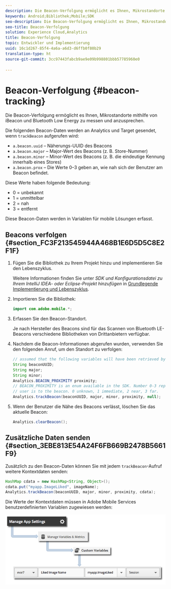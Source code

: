 ```yaml
---
description: Die Beacon-Verfolgung ermöglicht es Ihnen, Mikrostandorte mithilfe von iBeacon und Bluetooth Low Energy zu messen und anzusprechen.
keywords: Android;Bibliothek;Mobile;SDK
seo-description: Die Beacon-Verfolgung ermöglicht es Ihnen, Mikrostandorte mithilfe von iBeacon und Bluetooth Low Energy zu messen und anzusprechen.
seo-title: Beacon-Verfolgung
solution: Experience Cloud,Analytics
title: Beacon-Verfolgung
topic: Entwickler und Implementierung
uuid: 16c1d267-85f4-4a6a-a6d3-d6ffb0f80b29
translation-type: ht
source-git-commit: 3cc97443fabcb9ae9e09b998801bbb57785960e0

---
```



# Beacon-Verfolgung {#beacon-tracking}

Die Beacon-Verfolgung ermöglicht es Ihnen, Mikrostandorte mithilfe von iBeacon und Bluetooth Low Energy zu messen und anzusprechen.

Die folgenden Beacon-Daten werden an Analytics und Target gesendet, wenn `trackBeacon` aufgerufen wird:

* `a.beacon.uuid` – Näherungs-UUID des Beacons
* `a.beacon.major` – Major-Wert des Beacons (z. B. Store-Nummer)
* `a.beacon.minor` – Minor-Wert des Beacons (z. B. die eindeutige Kennung innerhalb eines Stores)
* `a.beacon.prox` – Die Werte 0–3 geben an, wie nah sich der Benutzer am Beacon befindet.

Diese Werte haben folgende Bedeutung:

* 0 = unbekannt
* 1 = unmittelbar
* 2 = nah
* 3 = entfernt

Diese Beacon-Daten werden in Variablen für mobile Lösungen erfasst.

## Beacons verfolgen {#section_FC3F213545944A468B1E6D5D5C8E2F1F}

1. Fügen Sie die Bibliothek zu Ihrem Projekt hinzu und implementieren Sie den Lebenszyklus.

   Weitere Informationen finden Sie unter *SDK und Konfigurationsdatei zu Ihrem IntelliJ IDEA- oder Eclipse-Projekt hinzufügen* in [Grundlegende Implementierung und Lebenszyklus](/help/android/getting-started/dev-qs.md).

1. Importieren Sie die Bibliothek:

   ```java
   import com.adobe.mobile.*;
   ```

1. Erfassen Sie den Beacon-Standort.

   Je nach Hersteller des Beacons sind für das Scannen von Bluetooth LE-Beacons verschiedene Bibliotheken von Drittanbietern verfügbar.
1. Nachdem die Beacon-Informationen abgerufen wurden, verwenden Sie den folgenden Anruf, um den Standort zu verfolgen:

   ```java
   // assumed that the following variables will have been retrieved by the 3rd party beacon library 
   String beaconUUID; 
   String major; 
   String minor; 
   Analytics.BEACON_PROXIMITY proximity;  
   // BEACON_PROXIMITY is an enum available in the SDK. Number 0-3 representing how close the 
   // user is to the beacon. 0 unknown, 1 immediate, 2 near, 3 far.  
   Analytics.trackBeacon(beaconUUID, major, minor, proximity, null);
   ```

1. Wenn der Benutzer die Nähe des Beacons verlässt, löschen Sie das aktuelle Beacon:

   ```java
   Analytics.clearBeacon();
   ```

## Zusätzliche Daten senden {#section_3EBE813E54A24F6FB669B2478B5661F9}

Zusätzlich zu den Beacon-Daten können Sie mit jedem `trackBeacon`-Aufruf weitere Kontextdaten senden:

```java
HashMap cdata = new HashMap<String, Object>(); 
cdata.put("myapp.ImageLiked", imageName); 
Analytics.trackBeacon(beaconUUID, major, minor, proximity, cdata);
```

Die Werte der Kontextdaten müssen in Adobe Mobile Services benutzerdefinierten Variablen zugewiesen werden:

![](assets/map-variable-context-ltv.png)

